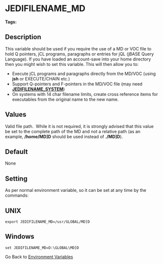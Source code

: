 # JEDIFILENAME_MD

<PageHeader />

**Tags:**
<badge text='jcl' vertical='middle' />
<badge text='environment variables' vertical='middle' />
<badge text='jql' vertical='middle' />
<badge text='pointers' vertical='middle' />

## Description

This variable should be used if you require the use of a MD or VOC file to hold Q pointers, jCL programs, paragraphs or entries for jQL (jBASE Query Language). If you have loaded an account-save into your home directory then you might wish to set this variable. This will then allow you to:

- Execute jCL programs and paragraphs directly from the MD/VOC (using **jsh** or EXECUTE/CHAIN etc.)
- Support Q-pointers and F-pointers in the MD/VOC file (may need [**JEDIFILENAME\_SYSTEM**](./../jedifilename_system))
- On systems with 14 char filename limits, create cross reference items for executables from the original name to the new name.

## Values

Valid file path.  While it is not required, it is strongly advised that this value be set to the complete path of the MD and not a relative path (as an example, **/home/MD]D** should be used instead of **./MD]D**).

## Default

None

## Setting

As per normal environment variable, so it can be set at any time by the commands:

## UNIX

```
export JEDIFILENAME_MD=/usr/GLOBAL/MD]D
```

## Windows

```
set JEDIFILENAME_MD=D:\GLOBAL\MD]D
```

Go Back to [Environment Variables](./../README.md)
